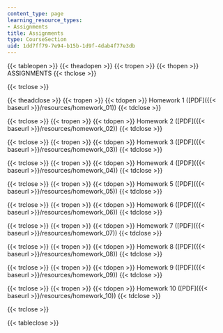 ```yaml
---
content_type: page
learning_resource_types:
- Assignments
title: Assignments
type: CourseSection
uid: 1dd7ff79-7e94-b15b-1d9f-4dab4f77e3db
---
```


{{< tableopen >}}
{{< theadopen >}}
{{< tropen >}}
{{< thopen >}}
ASSIGNMENTS
{{< thclose >}}

{{< trclose >}}

{{< theadclose >}}
{{< tropen >}}
{{< tdopen >}}
Homework 1 ([PDF]({{< baseurl >}}/resources/homework_01))
{{< tdclose >}}

{{< trclose >}}
{{< tropen >}}
{{< tdopen >}}
Homework 2 ([PDF]({{< baseurl >}}/resources/homework_02))
{{< tdclose >}}

{{< trclose >}}
{{< tropen >}}
{{< tdopen >}}
Homework 3 ([PDF]({{< baseurl >}}/resources/homework_03))
{{< tdclose >}}

{{< trclose >}}
{{< tropen >}}
{{< tdopen >}}
Homework 4 ([PDF]({{< baseurl >}}/resources/homework_04))
{{< tdclose >}}

{{< trclose >}}
{{< tropen >}}
{{< tdopen >}}
Homework 5 ([PDF]({{< baseurl >}}/resources/homework_05))
{{< tdclose >}}

{{< trclose >}}
{{< tropen >}}
{{< tdopen >}}
Homework 6 ([PDF]({{< baseurl >}}/resources/homework_06))
{{< tdclose >}}

{{< trclose >}}
{{< tropen >}}
{{< tdopen >}}
Homework 7 ([PDF]({{< baseurl >}}/resources/homework_07))
{{< tdclose >}}

{{< trclose >}}
{{< tropen >}}
{{< tdopen >}}
Homework 8 ([PDF]({{< baseurl >}}/resources/homework_08))
{{< tdclose >}}

{{< trclose >}}
{{< tropen >}}
{{< tdopen >}}
Homework 9 ([PDF]({{< baseurl >}}/resources/homework_09))
{{< tdclose >}}

{{< trclose >}}
{{< tropen >}}
{{< tdopen >}}
Homework 10 ([PDF]({{< baseurl >}}/resources/homework_10))
{{< tdclose >}}

{{< trclose >}}

{{< tableclose >}}